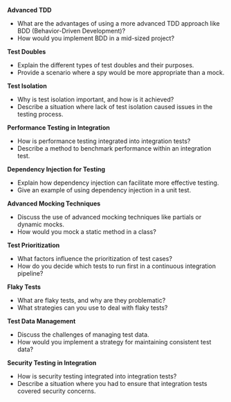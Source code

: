 **Advanced TDD**
 - What are the advantages of using a more advanced TDD approach like BDD (Behavior-Driven Development)?
 - How would you implement BDD in a mid-sized project?

**Test Doubles**
 - Explain the different types of test doubles and their purposes.
 - Provide a scenario where a spy would be more appropriate than a mock.

**Test Isolation**
 - Why is test isolation important, and how is it achieved?
 - Describe a situation where lack of test isolation caused issues in the testing process.

**Performance Testing in Integration**
 - How is performance testing integrated into integration tests?
 - Describe a method to benchmark performance within an integration test.

**Dependency Injection for Testing**
 - Explain how dependency injection can facilitate more effective testing.
 - Give an example of using dependency injection in a unit test.

**Advanced Mocking Techniques**
 - Discuss the use of advanced mocking techniques like partials or dynamic mocks.
 - How would you mock a static method in a class?

**Test Prioritization**
 - What factors influence the prioritization of test cases?
 - How do you decide which tests to run first in a continuous integration pipeline?

**Flaky Tests**
 - What are flaky tests, and why are they problematic?
 - What strategies can you use to deal with flaky tests?

**Test Data Management**
 - Discuss the challenges of managing test data.
 - How would you implement a strategy for maintaining consistent test data?

**Security Testing in Integration**
 - How is security testing integrated into integration tests?
 - Describe a situation where you had to ensure that integration tests covered security concerns.